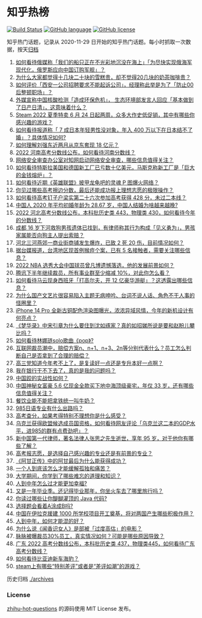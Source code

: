 # 知乎热榜
[![Build Status](https://github.com/ToWeLong/zhihu-hot-questions/workflows/CI/badge.svg)](https://github.com/ToWeLong/zhihu-hot-questions/actions)
[![GitHub language](https://img.shields.io/badge/language-golang-orange.svg)](https://golang.org/)
[![GitHub license](https://img.shields.io/github/license/ToWeLong/zhihu-hot-questions)](https://github.com/ToWeLong/zhihu-hot-questions/blob/main/LICENSE)

知乎热门话题，记录从 2020-11-29 日开始的知乎热门话题。每小时抓取一次数据，按天[归档](./archives)

<!-- BEGIN -->

1. [如何看待俄媒称「我们的船只正在不光彩地沉没在海上」「为尽快实现俄海军现代化，俄罗斯应向中国订购军舰」？](https://www.zhihu.com/question/539313804)
1. [为什么大家都觉得十几块二十块的雪糕贵，却不觉得20几块的奶茶咖啡贵？](https://www.zhihu.com/question/538667136)
1. [如何评价「西安一公司招聘要求不能起诉公司」，经理称此举是为了「防止00后整顿职场」？](https://www.zhihu.com/question/539138196)
1. [外媒宣称中国核酸检测「造成环保危机」， 生态环境部发言人回应「基本做到了日产日清」，这意味着什么？](https://www.zhihu.com/question/539131709)
1. [Steam 2022 夏季特卖 6 月 24 日起两周，众多大作史低促销，其中有哪些你感兴趣的游戏？](https://www.zhihu.com/question/538612876)
1. [如何看待报道称「 7 成日本年轻男性没对象，年入 400 万以下在日本结不了婚」？具体情况如何?](https://www.zhihu.com/question/538975431)
1. [如何理解刘强东近两月从京东套现 18 亿元？](https://www.zhihu.com/question/539134953)
1. [2022 河南高考分数线公布，如何看待河南分数线？](https://www.zhihu.com/question/539405738)
1. [网络安全审查办公室对知网启动网络安全审查，哪些信息值得关注？](https://www.zhihu.com/question/539361736)
1. [如何看待特斯拉美国和德国新工厂已亏数十亿美元，马斯克称新工厂是「巨大的金钱熔炉」？](https://www.zhihu.com/question/539180284)
1. [如何看待近期《英雄联盟》披甲龙龟吧的灵魂 P 图爆火网络？](https://www.zhihu.com/question/539176662)
1. [你见过哪些高考擦边分数，最后还能成功报上理想志愿的极限操作？](https://www.zhihu.com/question/539228554)
1. [如何看待高考钉子户梁实第二十六次参加高考获得 428 分，未过二本线？](https://www.zhihu.com/question/536402778)
1. [中国人 2020 年平均初婚年龄为 28.67 岁，中国人结婚为啥越来越晚?](https://www.zhihu.com/question/539183882)
1. [2022 河北高考分数线公布，本科批历史类 443，物理类 430，如何看待今年的分数线？](https://www.zhihu.com/question/539371235)
1. [成都  16 岁下河救狗男孩遗体已找到，有律师称其行为构成「见义勇为」，男孩家属能否向狗主人提出索赔？](https://www.zhihu.com/question/539101931)
1. [河北三河燕郊一商业街商铺发生爆炸，已致 2 死 20 伤，目前情况如何？](https://www.zhihu.com/question/539299249)
1. [据台媒报道，台湾地区现首例猴痘个案，已有 5 名接触者，需要关注哪些信息？](https://www.zhihu.com/question/539423265)
1. [2022 NBA 选秀大会中国球员曾凡博遗憾落选，他的发展前景如何？](https://www.zhihu.com/question/522231990)
1. [腾讯下半年继续裁员，所有事业群至少缩减 10%，对此你怎么看？](https://www.zhihu.com/question/539240879)
1. [如何看待马云现身西班牙「打高尔夫，开 12 亿豪华游艇」？这透露出哪些信息？](https://www.zhihu.com/question/539320310)
1. [为什么国产文艺片很容易陷入主题无病呻吟、台词不说人话、角色不干人事的怪圈里？](https://www.zhihu.com/question/523668417)
1. [iPhone 14 Pro 全新古铜配色渲染图曝光，浓浓异域风情，今年的新机设计有何亮点？](https://www.zhihu.com/question/539100731)
1. [《梦华录》中宋引章为什么要住到沈如琢家？真的如招娣所说是要和赵盼儿攀比吗？](https://www.zhihu.com/question/537855456)
1. [如何看待林娜琏solo歌曲《pop》?](https://www.zhihu.com/question/539329370)
1. [互联网裁员潮中，赔偿方案n、n+1、n+3、2n等分别代表什么？员工怎么判断自己是否拿到了合理的赔偿？](https://www.zhihu.com/question/539170373)
1. [高三党知道今年考不上了，是复读好一点还是专升本好一点啊？](https://www.zhihu.com/question/522475651)
1. [我在银行干不下去了，真的是我的问题吗？](https://www.zhihu.com/question/538507858)
1. [中国跤的实战性如何？](https://www.zhihu.com/question/441901528)
1. [中国神秘女富豪 5.6 亿现金全款买下地中海顶级豪宅，年仅 33 岁，还有哪些信息值得关注？](https://www.zhihu.com/question/539195242)
1. [餐饮业能不能把拿铁统一叫牛奶？](https://www.zhihu.com/question/355833613)
1. [985日语专业有什么出路吗？](https://www.zhihu.com/question/510971183)
1. [高考查分，如果考得特别不理想你是什么感受？](https://www.zhihu.com/question/539107046)
1. [乌克兰获得欧盟候选成员国资格，如何看待网友评论「乌克兰这二本的GDP水平，进985的群有点费劲吧」？](https://www.zhihu.com/question/539391802)
1. [新中国第一代律师，著名法律人张思之先生逝世，享年 95 岁，对于他你有哪些了解？](https://www.zhihu.com/question/539359902)
1. [高考报志愿，是选择自己感兴趣的专业还是有前景的专业？](https://www.zhihu.com/question/539210414)
1. [《阿甘正传》中的阿甘最后为什么能获得成功？](https://www.zhihu.com/question/57693245)
1. [一个人到底该怎么才能缓解孤独和痛苦？](https://www.zhihu.com/question/538450605)
1. [大学期间，你学到了哪些难忘的道理和知识？](https://www.zhihu.com/question/537666993)
1. [人到中年怎么过才能更加幸福?](https://www.zhihu.com/question/529595563)
1. [又是一年毕业季。还记得毕业那年，你坐火车去了哪里旅行吗？](https://www.zhihu.com/question/536827737)
1. [你读过哪些让你醍醐灌顶的 Java 代码?](https://www.zhihu.com/question/459009825)
1. [选择题会看着A涂成B吗?](https://www.zhihu.com/question/536619446)
1. [中国在伊拉克援建 1000 所学校项目开工奠基，将对两国产生哪些积极作用？](https://www.zhihu.com/question/538979248)
1. [人到中年，如何才能混的好？](https://www.zhihu.com/question/527060505)
1. [为什么说《闻香识女人》是部被「过度高估」的电影？](https://www.zhihu.com/question/332791021)
1. [脉脉被曝裁员30%员工，真实情况如何？可能是哪些原因导致？](https://www.zhihu.com/question/538988306)
1. [广东 2022 高考分数线公布，本科批历史类 437，物理类445，如何看待广东高考分数线？](https://www.zhihu.com/question/539340918)
1. [如何看待比亚迪新车海豹？](https://www.zhihu.com/question/525383750)
1. [steam上有哪些“特别差评”或者是“差评如潮”的游戏？](https://www.zhihu.com/question/43427420)

<!-- END -->

历史归档 [./archives](./archives)


### License
[zhihu-hot-questions](https://github.com/towelong/zhihu-hot-questions) 的源码使用 MIT License 发布。